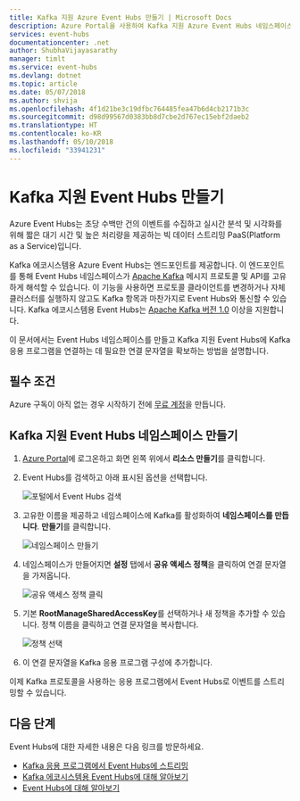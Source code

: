 ```yaml
---
title: Kafka 지원 Azure Event Hubs 만들기 | Microsoft Docs
description: Azure Portal을 사용하여 Kafka 지원 Azure Event Hubs 네임스페이스 만들기
services: event-hubs
documentationcenter: .net
author: ShubhaVijayasarathy
manager: timlt
ms.service: event-hubs
ms.devlang: dotnet
ms.topic: article
ms.date: 05/07/2018
ms.author: shvija
ms.openlocfilehash: 4f1d21be3c19dfbc764485fea47b6d4cb2171b3c
ms.sourcegitcommit: d98d99567d0383bb8d7cbe2d767ec15ebf2daeb2
ms.translationtype: HT
ms.contentlocale: ko-KR
ms.lasthandoff: 05/10/2018
ms.locfileid: "33941231"
---
```

# <a name="create-kafka-enabled-event-hubs"></a>Kafka 지원 Event Hubs 만들기

Azure Event Hubs는 초당 수백만 건의 이벤트를 수집하고 실시간 분석 및 시각화를 위해 짧은 대기 시간 및 높은 처리량을 제공하는 빅 데이터 스트리밍 PaaS(Platform as a Service)입니다.

Kafka 에코시스템용 Azure Event Hubs는 엔드포인트를 제공합니다. 이 엔드포인트를 통해 Event Hubs 네임스페이스가 [Apache Kafka](https://kafka.apache.org/intro) 메시지 프로토콜 및 API를 고유하게 해석할 수 있습니다. 이 기능을 사용하면 프로토콜 클라이언트를 변경하거나 자체 클러스터를 실행하지 않고도 Kafka 항목과 마찬가지로 Event Hubs와 통신할 수 있습니다. Kafka 에코시스템용 Event Hubs는 [Apache Kafka 버전 1.0](https://kafka.apache.org/10/documentation.html) 이상을 지원합니다.

이 문서에서는 Event Hubs 네임스페이스를 만들고 Kafka 지원 Event Hubs에 Kafka 응용 프로그램을 연결하는 데 필요한 연결 문자열을 확보하는 방법을 설명합니다.

## <a name="prerequisites"></a>필수 조건

Azure 구독이 아직 없는 경우 시작하기 전에 [무료 계정](https://azure.microsoft.com/free/?ref=microsoft.com&utm_source=microsoft.com&utm_medium=docs&utm_campaign=visualstudio)을 만듭니다.

## <a name="create-a-kafka-enabled-event-hubs-namespace"></a>Kafka 지원 Event Hubs 네임스페이스 만들기

1. [Azure Portal][Azure portal]에 로그온하고 화면 왼쪽 위에서 **리소스 만들기**를 클릭합니다.

2. Event Hubs를 검색하고 아래 표시된 옵션을 선택합니다.
    
    ![포털에서 Event Hubs 검색](./media/event-hubs-create-kafka-enabled/event-hubs-create-event-hubs.png)
 
3. 고유한 이름을 제공하고 네임스페이스에 Kafka를 활성화하여 **네임스페이스를 만듭니다**. **만들기**를 클릭합니다.
    
    ![네임스페이스 만들기](./media/event-hubs-create-kafka-enabled/create-kafka-namespace.png)
 
4. 네임스페이스가 만들어지면 **설정** 탭에서 **공유 액세스 정책**을 클릭하여 연결 문자열을 가져옵니다.

    ![공유 액세스 정책 클릭](./media/event-hubs-create/create-event-hub7.png)

5. 기본 **RootManageSharedAccessKey**를 선택하거나 새 정책을 추가할 수 있습니다. 정책 이름을 클릭하고 연결 문자열을 복사합니다. 
    
    ![정책 선택](./media/event-hubs-create/create-event-hub8.png)
 
6. 이 연결 문자열을 Kafka 응용 프로그램 구성에 추가합니다.

이제 Kafka 프로토콜을 사용하는 응용 프로그램에서 Event Hubs로 이벤트를 스트리밍할 수 있습니다.

## <a name="next-steps"></a>다음 단계

Event Hubs에 대한 자세한 내용은 다음 링크를 방문하세요.

* [Kafka 응용 프로그램에서 Event Hubs에 스트리밍](event-hubs-quickstart-kafka-enabled-event-hubs.md)
* [Kafka 에코시스템용 Event Hubs에 대해 알아보기](event-hubs-for-kafka-ecosystem-overview.md)
* [Event Hubs에 대해 알아보기](event-hubs-what-is-event-hubs.md)


[Azure portal]: https://portal.azure.com/
